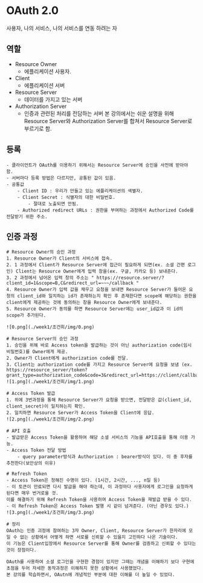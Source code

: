 # OAuth 2.0

사용자, 나의 서비스, 나의 서비스를 연동 하려는 자

## 역할
- Resource Owner 
    - 에플리케이션 사용자.
- Client
    - 에플리케이션 서버
- Resource Server
    - 데이터를 가지고 있는 서버
- Authorization Server
    - 인증과 관련된 처리를 전담하는 서버
본 강의에서는 쉬운 설명을 위해 Resource Server와 Authorization Server를 합쳐서 Resource Server로 부르기로 함.

## 등록
    - 클라이언트가 OAuth를 이용하기 위해서는 Resource Server에 승인을 사전에 받아야 함.
    - 서버마다 등록 방법은 다르지만, 공통된 값이 있음.
    - 공통값
        - Client ID : 우리가 만들고 있는 에플리케이션의 색별자. 
        - Client Secret : 식별자의 대한 비밀번호. 
            - 절대로 노출되면 안됨.
        - Authorized redirect URLs : 권한을 부여하는 과정에서 Authorized Code를 전달받기 위한 주소.

## 인증 과정
    # Resource Owner의 승인 과정
    1. Resource Owner가 Client의 서비스에 접속.
    2. 1 과정에서 Client가 Resource Server에 접근이 필요하게 되면(ex. 소셜 간편 로그인) Client는 Resource Owner에게 입력 창을(ex. 구글, 카카오 등) 보내준다.
    3. 2 과정에서 넘어온 입력 창의 주소는 " https://resource.server/?client_id=1&scope=B,C&redirect_url=~~~/callback "
    4. Resource Owner가 입력 값을 채우고 요청을 보내면 Resource Server가 들어온 요청의 client_id와 일치하는 id가 존재하는지 확인 후 존재한다면 scope에 해당하는 권한을 client에게 제공하는 것에 동의하는 창을 Resource Owner에게 보내준다.
    5. Resource Owner가 동의를 하면 Resource Server에는 user_id값과 이 id의 scope가 추가된다.

    ![0.png](./week1/조건희/img/0.png)

    # Resource Server의 승인 과정
    1. 승인을 위해 바로 Access token을 발급하는 것이 아닌 authorization code(임시 비밀번호)를 Owner에게 제공.
    2. Owner가 Client에게 authorization code를 전달.
    3. Client는 authorization code를 가지고 Resource Server에 요청을 보냄 (ex. https://resource_server/token?grant_type=authorization_code&code=3&redirect_url=https://client/callback&client_id=1&client_scret=2)
    ![1.png](./week1/조건희/img/1.png)

    # Access Token 발급
    1. 위에 3번과정을 통해 Resource Server가 요청을 받으면, 전달받은 값(client_id, client_secret)이 일치하는지 확인.
    2. 일치하면 Resource Server가 Access Token을 Client에 응답.
    ![2.png](./week1/조건희/img/2.png)

    # API 호출
    - 발급받은 Access Token을 활용하여 해당 소셜 서비스의 기능을 API호출을 통해 이용 가능.
    - Access Token 전달 방법
        - query parameter방식과 Authorization : bearer방식이 있다. 이 중 후자를 추천한다(보안상의 이유)

    # Refresh Token
    - Access Token은 정해진 수명이 있다. (1시간, 2시간, ..., n일 등)
    - 이 토큰이 만료되면 다시 발급을 해야 하는데, 이 과정마다 사용자에게 로그인을 요청하게 된다면 매우 번거로울 것.
    이를 해결하기 위해 Refresh Token을 사용히여 Access Token을 재발급 받을 수 있다.
    - 이 Refresh Token은 Access Token 발행 시 같이 넘겨준다. (아닌 경우도 있다.)
    ![3.png](./week1/조건희/img/3.png)

    # 정리
    OAuth는 인증 괴정에 참여하는 3자 Owner, Client, Resource Server가 한자리에 모일 수 없는 상황에서 어떻게 하면 서로를 신뢰할 수 있을지 고민하다 나온 기술이다.
    이 기능은 Client입장에서 Resource Server를 통해 Owner를 검증하고 신뢰할 수 있다는 것이 장점이다.

    OAuth를 사용하여 소셜 로그인을 구현한 경험이 있지만 그때는 개념을 이해하기 보다 구현에 초점을 두어 자세한 동작과정은 이해하지 못한 상황에서 사용했었다.
    본 강의를 학습하면서, OAutn에 개념적인 부분에 대한 이해를 더 높일 수 있었다. 
